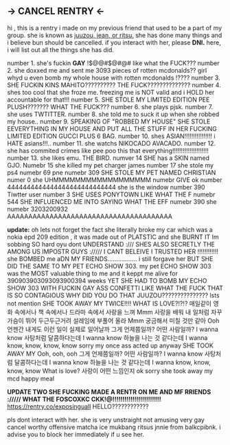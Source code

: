 ## -> CANCEL RENTRY <-

hi , this is a rentry i made on my previous friend that used to be a part of my group. she is known as [juuzou, jean, or ritsu.](https://rentry.co/emubb) she has done many things and i believe bun should be cancelled. if you interact with her, please **DNI.**
here, i will list out all the things she has did.

number 1. she's fuckin **GAY** !$@@#$@#$@$# like what the FUCK???
number 2. she doxxed me and sent me 3093 pieces of rotten mcdonalds?? girl whyd u even bomb my whole house with rotten mcdonalds !????
number 3. SHE FUCKIN KINS MAHITO?????????? THE FUCK?????????????? 
number 4. shes too cool that she froze me. freezing me is NOT valid and i HOLD her accountable for that!!!
number 5. SHE STOLE MY LIMITED EDITION PEE PLUSH??????? WHAT THE FUCK???
number 6. she plays pjsk.
number 7. she uses TWTITTER.
number 8. she told me to suck it up when she robbed my house..
number 9. SPEAKING OF "ROBBED MY HOUSE" SHE STOLE EEVERYTHING IN MY HOUSE AND PUT ALL THE STUFF IN HER FUCKING LIMITED EDITION GUCCI PLUS 6 BAG.
number 10. shes ASIAN!!!!!!!!!!!!!!!! i HATE asians!!!..
number 11. she watchs NIKOCADO AVACADO.
number 12. she has commited crimes like pee poo this that everything!!!!!!!!!!!!!!!!!!!!!
number 13. she likes emu. THE BIRD.
numver 14 SHE has a SKIN named GJO. 
Numebr 15 she killed my pet charger james
number 17 she stole my ps4
numebr 69 pne
numebr 309 SHE STOLE MY PET NAMED CHRISTIAN
numer 0 she UHMMMMMMMMMMMMMMMMMM
numebr GIVE ok
number 4444444444444444444444444444 she is the window
number 390 Tiwtter user
number 3 SHE USES PONYTOWN LIKE WHAT THE F
numebr 544 SHE INFLUENCED ME INTO SAYING WHAT THE EFF
numebr 390 she
numebr 3203200932 AAAAAAAAAAAAAAAAAAAAAAAAAAAAAAAAAAAAAAA

**update:** oh lets not forget the fact she literally broke my car which was a nokia epd 209 edition , it was made out of PLATSTIC and she BURNT IT Im sobbing SO hard oyu dont UNDERSTAND :/// SHES ALSO SECRETLY THE AMONG US IMPOSTR GUYS :///// I CANT BELEIVE I TRUSTED HER !!!!!!!!!!!! she BOMBED me aDN MY FRIENDS................. i still forgave her BUT SHE DID THE SAME TO MY PET ECHO SHOW 303. my pet ECHO SHOW 303 was the MOST valuable thing to me and it keppt me alive for 390903903093093900394 weeks YET SHE HAD TO BOMB MY ECHO SHOW 303 WITH FUCKIN GAY ASS CONFETTI LIKE WHAT THE FUCK THAT IS SO CONTAGIOUS WHY DID YOU DO THAT JUUZOU??????????????? lsts not mention SHE TOOK AWAY MY TWICE!!!! WHAT IS LOVE?!?!? 매일같이 영화 속에서나 책 속에서나 드라마 속에서 사랑을 느껴 Mmm 사랑을 배워 내 일처럼 자꾸 가슴이 뛰어 두근두근거려 설레임에 부풀어 올라 Mmm 궁금해서 미칠 것만 같아 Ooh 언젠간 내게도 이런 일이 실제로 일어날까 그게 언제쯤일까? 어떤 사람일까? I wanna know 사탕처럼 달콤하다는데 I wanna know 하늘을 나는 것 같다는데 I wanna know, know, know, know sorry my once ass acted up anyway SHE TOOK AWAY MY Ooh, ooh, ooh 그게 언제쯤일까? 어떤 사람일까? I wanna know 사탕처럼 달콤하다는데 I wanna know 하늘을 나는 것 같다는데 I wanna know, know, know, know What is love? 사랑이 어떤 느낌인지 ok sorry she took away my mcd happy meal

**UPDATE TWO SHE FUCKING MADE A RENTR ON ME AND MF RRIENDS :///// WHAT THE FOSCOXKC CKK!@!!!!!!!!!!!!!!!!!!!!!!!!** 
https://rentry.co/exposinguall HELLO????????????

pls dont interact with her. she is very unstraight not amusing very gay cancel worthy offensive matcha ice mukbang ritsus jnnie from balkcpibnk.
i advise you to block her immediately if u see her.